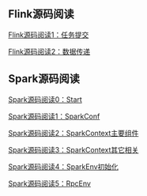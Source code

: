 Flink源码阅读
-------------

[Flink源码阅读1：任务提交](/Flink源码阅读1-任务提交/)

[Flink源码阅读2：数据传递](/Flink源码阅读2-数据传递/)


Spark源码阅读
-------------

[Spark源码阅读0：Start](/Spark源码阅读0-Start/)

[Spark源码阅读1：SparkConf](/Spark源码阅读1-SparkConf/)

[Spark源码阅读2：SparkContext主要组件](/Spark源码阅读2-SparkContext主要组件/)

[Spark源码阅读3：SparkContext其它相关](/Spark源码阅读3-SparkContext其它相关/)

[Spark源码阅读4：SparkEnv初始化](/Spark源码阅读4-SparkEnv初始化/)

[Spark源码阅读5：RpcEnv](/Spark源码阅读5-RpcEnv/)